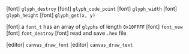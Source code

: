 [font] `glyph_destroy`
[font] `glyph_code_point`
[font] `glyph_width`
[font] `glyph_height`
[font] `glyph_get(x, y)`

[font] a `font_t` has an array of `glyphs` of length `0x10FFFF`
[font] `font_new`
[font] `font_destroy`
[font] read and save `.hex` file

[editor] `canvas_draw_font`
[editor] `canvas_draw_text`

